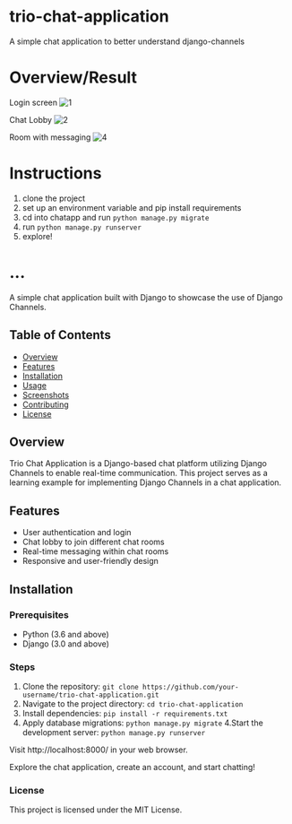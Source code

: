 # trio-chat-application
A simple chat application to better understand django-channels


# Overview/Result
Login screen
![1](https://github.com/Me45y63/trio-chat-application/assets/66312028/1.png)

Chat Lobby
![2](https://github.com/Me45y63/trio-chat-application/assets/66312028/2.png)

Room with messaging
![4](https://github.com/Me45y63/trio-chat-application/assets/66312028/4.png)

# Instructions
1. clone the project
2. set up an environment variable and pip install requirements
3. cd into chatapp and run ```python manage.py migrate```
4. run ```python manage.py runserver```
5. explore!


# ...
A simple chat application built with Django to showcase the use of Django Channels.

## Table of Contents

- [Overview](#overview)
- [Features](#features)
- [Installation](#installation)
- [Usage](#usage)
- [Screenshots](#screenshots)
- [Contributing](#contributing)
- [License](#license)

## Overview
Trio Chat Application is a Django-based chat platform utilizing Django Channels to enable real-time communication. This project serves as a learning example for implementing Django Channels in a chat application.

## Features
- User authentication and login
- Chat lobby to join different chat rooms
- Real-time messaging within chat rooms
- Responsive and user-friendly design

## Installation

### Prerequisites
- Python (3.6 and above)
- Django (3.0 and above)

### Steps

1. Clone the repository: ```git clone https://github.com/your-username/trio-chat-application.git```
2. Navigate to the project directory: ```cd trio-chat-application```
3. Install dependencies: ```pip install -r requirements.txt```
3. Apply database migrations: ```python manage.py migrate```
4.Start the development server: ```python manage.py runserver```

Visit http://localhost:8000/ in your web browser.

Explore the chat application, create an account, and start chatting!

### License
This project is licensed under the MIT License.


